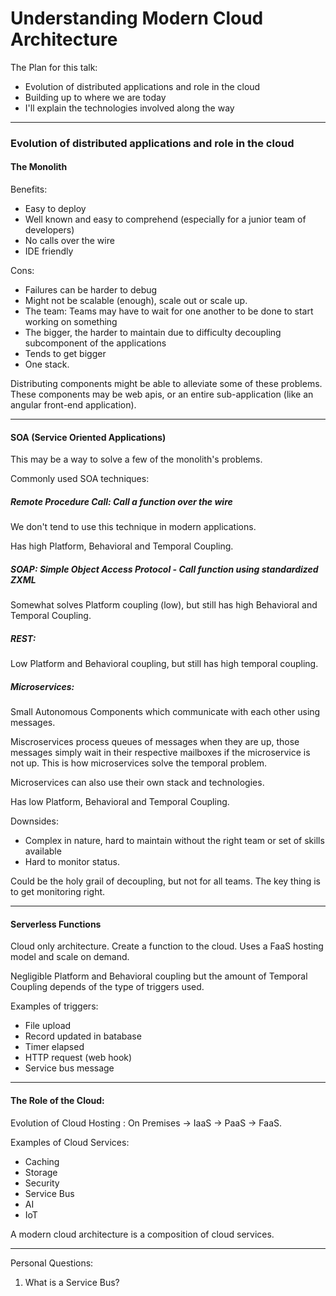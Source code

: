 # Understanding Modern Cloud Architecture

The Plan for this talk: 

- Evolution of distributed applications and role in the cloud
- Building up to where we are today
- I'll explain the technologies involved along the way

---

### Evolution of distributed applications and role in the cloud

#### The Monolith

Benefits:

- Easy to deploy
- Well known and easy to comprehend (especially for a junior team of developers)
- No calls over the wire
- IDE friendly

Cons:

- Failures can be harder to debug
- Might not be scalable (enough), scale out or scale up.
- The team: Teams may have to wait for one another to be done to start working on something
- The bigger, the harder to maintain due to difficulty decoupling subcomponent of the applications
- Tends to get bigger 
- One stack.

Distributing components might be able to alleviate some of these problems. These components may be web apis, or an entire sub-application (like an angular front-end application).

---

#### SOA (Service Oriented Applications)

This may be a way to solve a few of the monolith's problems.

Commonly used SOA techniques:

##### Remote Procedure Call: Call a function over the wire

We don't tend to use this technique in modern applications.

Has high Platform, Behavioral and Temporal Coupling.

##### SOAP: Simple Object Access Protocol - Call function using standardized ZXML

Somewhat solves Platform coupling (low), but still has high Behavioral and Temporal Coupling.

##### REST:

Low Platform and Behavioral coupling, but still has high temporal coupling.

##### Microservices: 

Small Autonomous Components which communicate with each other using messages.

Miscroservices process queues of messages when they are up, those messages simply wait in their respective mailboxes if the microservice is not up. This is how microservices solve the temporal problem.

Microservices can also use their own stack and technologies.

Has low Platform, Behavioral and Temporal Coupling.

Downsides:

- Complex in nature, hard to maintain without the right team or set of skills available
- Hard to monitor status.

Could be the holy grail of decoupling, but not for all teams. The key thing is to get monitoring right.

---

#### Serverless Functions

Cloud only architecture. Create a function to the cloud. Uses a FaaS hosting model and scale on demand.

Negligible Platform and Behavioral coupling but the amount of Temporal Coupling depends of the type of triggers used.

Examples of triggers:

- File upload
- Record updated in batabase
- Timer elapsed
- HTTP request (web hook)
- Service bus message

----

#### The Role of the Cloud:

Evolution of Cloud Hosting : On Premises -> IaaS -> PaaS -> FaaS.

Examples of Cloud Services:

- Caching 
- Storage
- Security
- Service Bus
- AI
- IoT

A modern cloud architecture is a composition of cloud services.

---

Personal Questions: 

1. What is a Service Bus?



